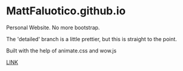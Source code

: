MattFaluotico.github.io
=======================

Personal Website. No more bootstrap.

The 'detailed' branch is a little prettier, but this is straight to the point. 

Built with the help of animate.css and wow.js

[LINK](https://mattfaluotico.github.io)

